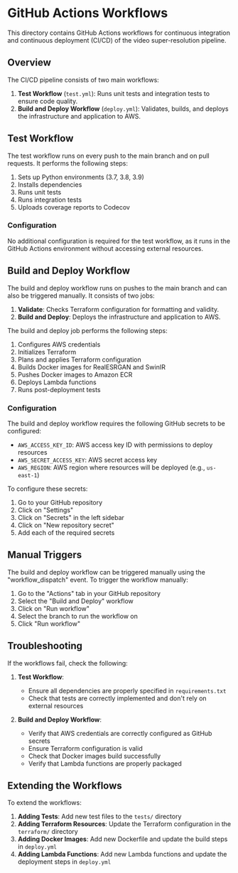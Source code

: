 # GitHub Actions Workflows

This directory contains GitHub Actions workflows for continuous integration and continuous deployment (CI/CD) of the video super-resolution pipeline.

## Overview

The CI/CD pipeline consists of two main workflows:

1. **Test Workflow** (`test.yml`): Runs unit tests and integration tests to ensure code quality.
2. **Build and Deploy Workflow** (`deploy.yml`): Validates, builds, and deploys the infrastructure and application to AWS.

## Test Workflow

The test workflow runs on every push to the main branch and on pull requests. It performs the following steps:

1. Sets up Python environments (3.7, 3.8, 3.9)
2. Installs dependencies
3. Runs unit tests
4. Runs integration tests
5. Uploads coverage reports to Codecov

### Configuration

No additional configuration is required for the test workflow, as it runs in the GitHub Actions environment without accessing external resources.

## Build and Deploy Workflow

The build and deploy workflow runs on pushes to the main branch and can also be triggered manually. It consists of two jobs:

1. **Validate**: Checks Terraform configuration for formatting and validity.
2. **Build and Deploy**: Deploys the infrastructure and application to AWS.

The build and deploy job performs the following steps:

1. Configures AWS credentials
2. Initializes Terraform
3. Plans and applies Terraform configuration
4. Builds Docker images for RealESRGAN and SwinIR
5. Pushes Docker images to Amazon ECR
6. Deploys Lambda functions
7. Runs post-deployment tests

### Configuration

The build and deploy workflow requires the following GitHub secrets to be configured:

- `AWS_ACCESS_KEY_ID`: AWS access key ID with permissions to deploy resources
- `AWS_SECRET_ACCESS_KEY`: AWS secret access key
- `AWS_REGION`: AWS region where resources will be deployed (e.g., `us-east-1`)

To configure these secrets:

1. Go to your GitHub repository
2. Click on "Settings"
3. Click on "Secrets" in the left sidebar
4. Click on "New repository secret"
5. Add each of the required secrets

## Manual Triggers

The build and deploy workflow can be triggered manually using the "workflow_dispatch" event. To trigger the workflow manually:

1. Go to the "Actions" tab in your GitHub repository
2. Select the "Build and Deploy" workflow
3. Click on "Run workflow"
4. Select the branch to run the workflow on
5. Click "Run workflow"

## Troubleshooting

If the workflows fail, check the following:

1. **Test Workflow**:
   - Ensure all dependencies are properly specified in `requirements.txt`
   - Check that tests are correctly implemented and don't rely on external resources

2. **Build and Deploy Workflow**:
   - Verify that AWS credentials are correctly configured as GitHub secrets
   - Ensure Terraform configuration is valid
   - Check that Docker images build successfully
   - Verify that Lambda functions are properly packaged

## Extending the Workflows

To extend the workflows:

1. **Adding Tests**: Add new test files to the `tests/` directory
2. **Adding Terraform Resources**: Update the Terraform configuration in the `terraform/` directory
3. **Adding Docker Images**: Add new Dockerfile and update the build steps in `deploy.yml`
4. **Adding Lambda Functions**: Add new Lambda functions and update the deployment steps in `deploy.yml`